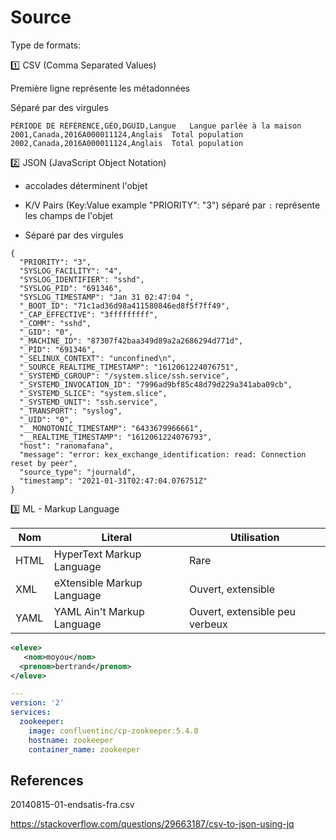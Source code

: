 # Source


Type de formats:

:one: CSV (Comma Separated Values)

Première ligne représente les métadonnées

Séparé par des virgules

```csv
PÉRIODE DE RÉFÉRENCE,GÉO,DGUID,Langue	Langue parlée à la maison
2001,Canada,2016A000011124,Anglais	Total population
2002,Canada,2016A000011124,Anglais	Total population
```

:two: JSON (JavaScript Object Notation)

* accolades déterminent l'objet

* K/V Pairs (Key:Value example "PRIORITY": "3") séparé par `:` représente les champs de l'objet

* Séparé par des virgules

```csv
{
  "PRIORITY": "3",
  "SYSLOG_FACILITY": "4",
  "SYSLOG_IDENTIFIER": "sshd",
  "SYSLOG_PID": "691346",
  "SYSLOG_TIMESTAMP": "Jan 31 02:47:04 ",
  "_BOOT_ID": "71c1ad36d98a411580846ed8f5f7ff49",
  "_CAP_EFFECTIVE": "3fffffffff",
  "_COMM": "sshd",
  "_GID": "0",
  "_MACHINE_ID": "87307f42baa349d89a2a2686294d771d",
  "_PID": "691346",
  "_SELINUX_CONTEXT": "unconfined\n",
  "_SOURCE_REALTIME_TIMESTAMP": "1612061224076751",
  "_SYSTEMD_CGROUP": "/system.slice/ssh.service",
  "_SYSTEMD_INVOCATION_ID": "7996ad9bf85c48d79d229a341aba09cb",
  "_SYSTEMD_SLICE": "system.slice",
  "_SYSTEMD_UNIT": "ssh.service",
  "_TRANSPORT": "syslog",
  "_UID": "0",
  "__MONOTONIC_TIMESTAMP": "6433679966661",
  "__REALTIME_TIMESTAMP": "1612061224076793",
  "host": "ranomafana",
  "message": "error: kex_exchange_identification: read: Connection reset by peer",
  "source_type": "journald",
  "timestamp": "2021-01-31T02:47:04.076751Z"
}
```

:three: ML - Markup Language

| Nom  | Literal                    |   Utilisation                  |
|------|----------------------------|--------------------------------|
| HTML | HyperText Markup Language  | Rare                           |
| XML  | eXtensible Markup Language | Ouvert, extensible             |
| YAML | YAML Ain't Markup Language | Ouvert, extensible peu verbeux |


```xml
<eleve>
   <nom>moyou</nom>
  <prenom>bertrand</prenom>
</eleve>
```


```yaml
---
version: '2'
services:
  zookeeper:
    image: confluentinc/cp-zookeeper:5.4.0
    hostname: zookeeper
    container_name: zookeeper
```
 



## References

20140815-01-endsatis-fra.csv


https://stackoverflow.com/questions/29663187/csv-to-json-using-jq

